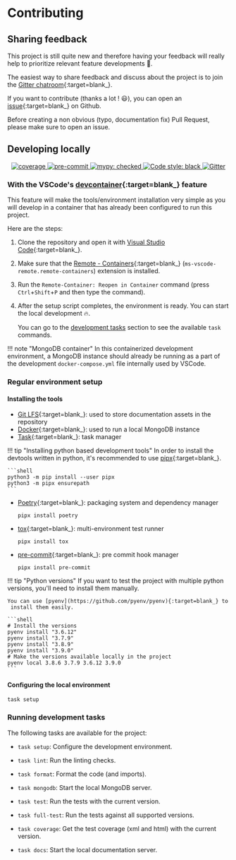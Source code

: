 # Contributing

## Sharing feedback

This project is still quite new and therefore having your feedback will really help to
prioritize relevant feature developments :rocket:.

The easiest way to share feedback and discuss about the project is to join the [Gitter
chatroom](https://gitter.im/odmantic/community?utm_source=share-link&utm_medium=link&utm_campaign=share-link){:target=blank_}.

If you want to contribute (thanks a lot ! :smiley:), you can open an
[issue](https://github.com/art049/odmantic/issues/new){:target=blank_} on Github.

Before creating a non obvious (typo, documentation fix) Pull Request, please make sure
to open an issue.

## Developing locally

<div align="center">
  <a href="https://codecov.io/gh/art049/odmantic" target="_blank">
      <img src="https://codecov.io/gh/art049/odmantic/branch/master/graph/badge.svg?token=3NYZK14STZ"    alt="coverage">
  </a>
  <a href="https://github.com/pre-commit/pre-commit" target="_blank">
      <img src="https://img.shields.io/badge/pre--commit-enabled-brightgreen?logo=pre-commit&logoColor=white"
      alt="pre-commit">
  </a>
  <a href="http://mypy-lang.org/" target="_blank">
      <img src="https://img.shields.io/badge/mypy-checked-informational.svg" alt="mypy: checked">
  </a>
  <a href="https://github.com/python/black" target="_blank">
      <img src="https://img.shields.io/badge/code%20style-black-000000.svg" alt="Code style: black">
  </a>
  <a href="https://gitter.im/odmantic/community?utm_source=badge&utm_medium=badge&utm_campaign=pr-badge"    target="_blank">
      <img src="https://badges.gitter.im/odmantic/community.svg" alt="Gitter">
  </a>
</div>

### With the VSCode's [devcontainer](https://code.visualstudio.com/docs/remote/containers){:target=blank_} feature

This feature will make the tools/environment installation very simple as you will develop
in a container that has already been configured to run this project.

Here are the steps:

1. Clone the repository and open it with [Visual Studio
   Code](https://code.visualstudio.com/){:target=blank_}.
2. Make sure that the [Remote -
    Containers](https://marketplace.visualstudio.com/items?itemName=ms-vscode-remote.remote-containers){:target=blank_}
    (`ms-vscode-remote.remote-containers`) extension is installed.
3. Run the `Remote-Container: Reopen in Container` command (press `Ctrl`+`Shift`+`P` and
   then type the command).
4. After the setup script completes, the environment is ready. You can start the local
   development :fire:.

   You can go to the [development tasks](#running-development-tasks) section to see the
   available `task` commands.

!!! note "MongoDB container"
    In this containerized development environment, a MongoDB instance should already be
    running as a part of the development `docker-compose.yml` file internally used by
    VSCode.

### Regular environment setup

#### Installing the tools

- [Git LFS](https://git-lfs.github.com/){:target=blank_}: used to store documentation assets in the repository
- [Docker](https://docs.docker.com/get-docker/){:target=blank_}: used to run a local MongoDB instance
- [Task](https://taskfile.dev){:target=blank_}: task manager

!!! tip "Installing python based development tools"
    In order to install the devtools written in python, it's recommended to use [pipx](https://pipxproject.github.io/pipx/){:target=blank_}.

    ```shell
    python3 -m pip install --user pipx
    python3 -m pipx ensurepath
    ```

- [Poetry](https://python-poetry.org/){:target=blank_}: packaging system and dependency
  manager
  ```shell
  pipx install poetry
  ```

- [tox](https://tox.readthedocs.io/en/latest/){:target=blank_}: multi-environment test runner
  ```shell
  pipx install tox
  ```

- [pre-commit](https://pre-commit.com/){:target=blank_}: pre commit hook manager
  ```shell
  pipx install pre-commit
  ```

!!! tip "Python versions"
    If you want to test the project with multiple python versions, you'll need to
    install them manually.

    You can use [pyenv](https://github.com/pyenv/pyenv){:target=blank_} to
     install them easily.

    ```shell
    # Install the versions
    pyenv install "3.6.12"
    pyenv install "3.7.9"
    pyenv install "3.8.9"
    pyenv install "3.9.0"
    # Make the versions available locally in the project
    pyenv local 3.8.6 3.7.9 3.6.12 3.9.0
    ```

#### Configuring the local environment
  ```shell
  task setup
  ```

### Running development tasks

The following tasks are available for the project:

* `task setup`:                Configure the development environment.

* `task lint`:                 Run the linting checks.

* `task format`:               Format the code (and imports).

* `task mongodb`:              Start the local MongoDB server.

* `task test`:                 Run the tests with the current version.

* `task full-test`:            Run the tests against all supported versions.

* `task coverage`:             Get the test coverage (xml and html) with the current version.

* `task docs`:                 Start the local documentation server.

